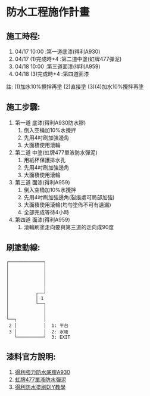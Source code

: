 # 防水工程施作計畫

## 施工時程:
1. 04/17 10:00 :第一道底漆(得利A930)
2. 04/17 (1)完成時+4 :第二道中塗(虹牌477彈泥)
3. 04/18 10:00 :第三道面漆(得利A959)
4. 04/18 (3)完成時+4 :第四道面漆

註: (1)加水10%攪拌再塗 (2)直接塗 (3)(4)加水10%攪拌再塗

## 施工步驟:
1. 第一道 底漆(得利A930防水膠)
    1. 倒入空桶加10%水攪拌
    2. 先用4吋刷加強邊角
    3. 大面積使用滾輪
2. 第二道 中塗(虹牌477單液防水彈泥)
    1. 用紙杯保護排水孔
    2. 先用4吋刷加強邊角
    3. 大面積使用滾輪
3. 第三道 面漆(得利A959)
    1. 倒入空桶加10%水攪拌
    2. 先用4吋刷加強邊角(裂痕處可局部加強)
    3. 大面積使用滾輪(均勻塗佈不可有遺漏)
    4. 全部完成等待4小時
4. 第四道 面漆(得利A959)
    1. 滾輪刷塗走向要與第三道的走向成90度

## 刷塗動線:
```
┌─────────────┐
│             │
│             │
│             │
│             │
│             │
│          ┌──┘
│          │ 1
│          └──┐
│             │
│             │
└──┐          │
 2 │          │  1: 平台
 3 │          │  2: 水塔
   └──────────┘  3: EXIT
```

## 漆料官方說明:
1. [得利強力防水底膠A930](https://www.085717.tw/product_base01)
2. [虹牌477單液防水彈泥](https://www.rainbow-house.com.tw/products/3LK/detail)
3. [得利防水塗刷DIY教學](https://www.letscolor.com.tw/waterproof/diy.php)
